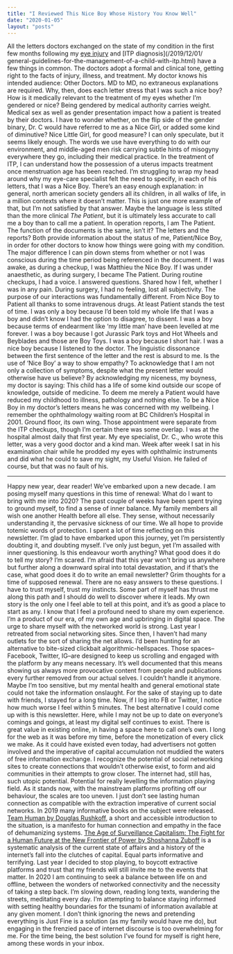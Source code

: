 ```yaml
---
title: "I Reviewed This Nice Boy Whose History You Know Well"
date: "2020-01-05"
layout: "posts"
---
```


All the letters doctors exchanged on the state of my condition in the first few months following my [eye injury](/2019/12/17/total-hyphema-and-childhood-glaucoma.html) and [ITP diagnosis](/2019/12/01/  general-guidelines-for-the-management-of-a-child-with-itp.html) have a few things in common. The doctors adopt a formal and clinical tone, getting right to the facts of injury, illness, and treatment. My doctor knows his intended audience: Other Doctors. MD to MD, no extraneous explanations are required. Why, then, does each letter stress that I was such a nice boy? How is it medically relevant to the treatment of my eyes whether I’m gendered or nice? Being gendered by medical authority carries weight. Medical sex as well as gender presentation impact how a patient is treated by their doctors. I have to wonder whether, on the flip side of the gender binary, Dr. C would have referred to me as a Nice Girl, or added some kind of diminutive? Nice Little Girl, for good measure? I can only speculate, but it seems likely enough. The words we use have everything to do with our environment, and middle-aged men risk carrying subtle hints of misogyny everywhere they go, including their medical practice. In the treatment of ITP, I can understand how the possession of a uterus impacts treatment once menstruation age has been reached. I’m struggling to wrap my head around why my eye-care specialist felt the need to specify, in each of his letters, that I was a Nice Boy. There’s an easy enough explanation: in general, north american society genders all its children, in all walks of life, in a million contexts where it doesn’t matter. This is just one more example of that, but I’m not satisfied by that answer. Maybe the language is less stilted than the more clinical _The Patient_, but it is ultimately less accurate to call me a boy than to call me a patient. In operation reports, I am The Patient. The function of the documents is the same, isn’t it? The letters and the reports? Both provide information about the status of me, Patient/Nice Boy, in order for other doctors to know how things were going with my condition. The major difference I can pin down stems from whether or not I was conscious during the time period being referenced in the document. If I was awake, as during a checkup, I was Matthieu the Nice Boy. If I was under anaesthetic, as during surgery, I became The Patient. During routine checkups, I had a voice. I answered questions. Shared how I felt, whether I was in any pain. During surgery, I had no feeling, lost all subjectivity. The purpose of our interactions was fundamentally different. From Nice Boy to Patient all thanks to some intravenous drugs. At least Patient stands the test of time. I was only a boy because I’d been told my whole life that I was a boy and didn’t know I had the option to disagree, to dissent. I was a boy because terms of endearment like ‘my little man’ have been levelled at me forever. I was a boy because I got Jurassic Park toys and Hot Wheels and Beyblades and those are Boy Toys. I was a boy because I short hair. I was a nice boy because I listened to the doctor. The linguistic dissonance between the first sentence of the letter and the rest is absurd to me. Is the use of ‘Nice Boy’ a way to show empathy? To acknowledge that I am not only a collection of symptoms, despite what the present letter would otherwise have us believe? By acknowledging my niceness, my boyness, my doctor is saying: This child has a life of some kind outside our scope of knowledge, outside of medicine. To deem me merely a Patient would have reduced my childhood to illness, pathology and nothing else. To be a Nice Boy in my doctor’s letters means he was concerned with my wellbeing. I remember the ophthalmology waiting room at BC Children’s Hospital in 2001. Ground floor, its own wing. Those appointment were separate from the ITP checkups, though I’m certain there was some overlap. I was at the hospital almost daily that first year. My eye specialist, Dr. C., who wrote this letter, was a very good doctor and a kind man. Week after week I sat in his examination chair while he prodded my eyes with ophthalmic instruments and did what he could to save my sight, my Useful Vision. He failed of course, but that was no fault of his.

* * *

Happy new year, dear reader! We’ve embarked upon a new decade. I am posing myself many questions in this time of renewal: What do I want to bring with me into 2020? The past couple of weeks have been spent trying to ground myself, to find a sense of inner balance. My family members all wish one another Health before all else. They sense, without necessarily understanding it, the pervasive sickness of our time. We all hope to provide totemic words of protection. I spent a lot of time reflecting on this newsletter. I’m glad to have embarked upon this journey, yet I’m persistently doubting it, and doubting myself. I’ve only just begun, yet I’m assailed with inner questioning. Is this endeavour worth anything? What good does it do to tell my story? I’m scared. I’m afraid that this year won’t bring us anywhere but further along a downward spiral into total devastation, and if that’s the case, what good does it do to write an email newsletter? Grim thoughts for a time of supposed renewal. There are no easy answers to these questions. I have to trust myself, trust my instincts. Some part of myself has thrust me along this path and I should do well to discover where it leads. My own story is the only one I feel able to tell at this point, and it’s as good a place to start as any. I know that I feel a profound need to share my own experience. I’m a product of our era, of my own age and upbringing in digital space. The urge to share myself with the networked world is strong. Last year I retreated from social networking sites. Since then, I haven’t had many outlets for the sort of sharing the net allows. I’d been hunting for an alternative to bite-sized clickbait algorithmic-hellspaces. Those spaces–Facebook, Twitter, IG–are designed to keep us scrolling and engaged with the platform by any means necessary. It’s well documented that this means showing us always more provocative content from people and publications every further removed from our actual selves. I couldn’t handle it anymore. Maybe I’m too sensitive, but my mental health and general emotional state could not take the information onslaught. For the sake of staying up to date with friends, I stayed for a long time. Now, if I log into FB or Twitter, I notice how much worse I feel within 5 minutes. The best alternative I could come up with is this newsletter. Here, while I may not be up to date on everyone’s comings and goings, at least my digital self continues to exist. There is great value in existing online, in having a space here to call one’s own. I long for the web as it was before my time, before the monetization of every click we make. As it could have existed even today, had advertisers not gotten involved and the imperative of capital accumulation not muddied the waters of free information exchange. I recognize the potential of social networking sites to create connections that wouldn’t otherwise exist, to form and aid communities in their attempts to grow closer. The internet had, still has, such utopic potential. Potential for really levelling the information playing field. As it stands now, with the mainstream platforms profiting off our behaviour, the scales are too uneven. I just don’t see lasting human connection as compatible with the extraction imperative of current social networks. In 2019 many informative books on the subject were released. [Team Human by Douglas Rushkoff](https://www.indiebound.org/book/9780393651690), a short and accessible introduction to the situation, is a manifesto for human connection and empathy in the face of dehumanizing systems. [The Age of Surveillance Capitalism: The Fight for a Human Future at the New Frontier of Power by Shoshanna Zuboff](https://www.publicaffairsbooks.com/titles/shoshana-zuboff/the-age-of-surveillance-capitalism/9781610395694/) is a systematic analysis of the current state of affairs and a history of the internet’s fall into the clutches of capital. Equal parts informative and terrifying. Last year I decided to stop playing, to boycott extractive platforms and trust that my friends will still invite me to the events that matter. In 2020 I am continuing to seek a balance between life on and offline, between the wonders of networked connectivity and the necessity of taking a step back. I’m slowing down, reading long texts, wandering the streets, meditating every day. I’m attempting to balance staying informed with setting healthy boundaries for the tsunami of information available at any given moment. I don’t think ignoring the news and pretending everything is Just Fine is a solution (as my family would have me do), but engaging in the frenzied pace of internet discourse is too overwhelming for me. For the time being, the best solution I’ve found for myself is right here, among these words in your inbox.
